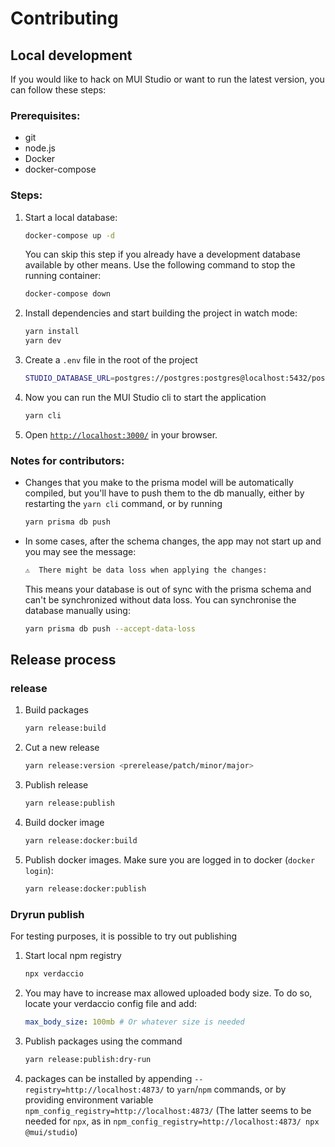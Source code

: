 # Contributing

## Local development

If you would like to hack on MUI Studio or want to run the latest version, you can follow these steps:

### Prerequisites:

- git
- node.js
- Docker
- docker-compose

### Steps:

1. Start a local database:

   ```sh
   docker-compose up -d
   ```

   You can skip this step if you already have a development database available by other means. Use the following command to stop the running container:

   ```sh
   docker-compose down
   ```

1. Install dependencies and start building the project in watch mode:

   ```sh
   yarn install
   yarn dev
   ```

1. Create a `.env` file in the root of the project

   ```sh
   STUDIO_DATABASE_URL=postgres://postgres:postgres@localhost:5432/postgres
   ```

1. Now you can run the MUI Studio cli to start the application

   ```sh
   yarn cli
   ```

1. Open [`http://localhost:3000/`](http://localhost:3000/) in your browser.

### Notes for contributors:

- Changes that you make to the prisma model will be automatically compiled, but you'll have to push them to the db manually, either by restarting the `yarn cli` command, or by running

  ```sh
  yarn prisma db push
  ```

- In some cases, after the schema changes, the app may not start up and you may see the message:

  ```sh
  ⚠️  There might be data loss when applying the changes:
  ```

  This means your database is out of sync with the prisma schema and can't be synchronized without data loss. You can synchronise the database manually using:

  ```sh
  yarn prisma db push --accept-data-loss
  ```

## Release process

### release

1. Build packages

   ```sh
   yarn release:build
   ```

1. Cut a new release

   ```sh
   yarn release:version <prerelease/patch/minor/major>
   ```

1. Publish release

   ```sh
   yarn release:publish
   ```

1. Build docker image

   ```sh
   yarn release:docker:build
   ```

1. Publish docker images. Make sure you are logged in to docker (`docker login`):

   ```sh
   yarn release:docker:publish
   ```

### Dryrun publish

For testing purposes, it is possible to try out publishing

1. Start local npm registry

   ```sh
   npx verdaccio
   ```

1. You may have to increase max allowed uploaded body size. To do so, locate your verdaccio config file and add:

   ```yml
   max_body_size: 100mb # Or whatever size is needed
   ```

1. Publish packages using the command

   ```sh
   yarn release:publish:dry-run
   ```

1. packages can be installed by appending `--registry=http://localhost:4873/` to `yarn`/`npm` commands, or by providing environment variable `npm_config_registry=http://localhost:4873/` (The latter seems to be needed for `npx`, as in `npm_config_registry=http://localhost:4873/ npx @mui/studio`)
